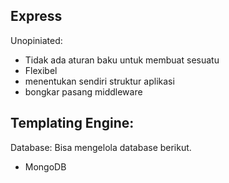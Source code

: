 ## Express
Unopiniated:
 - Tidak ada aturan baku untuk membuat sesuatu
 - Flexibel
 - menentukan sendiri struktur aplikasi
 - bongkar pasang middleware

Templating Engine:
 - 

Database:
Bisa mengelola database berikut.
 - MongoDB
